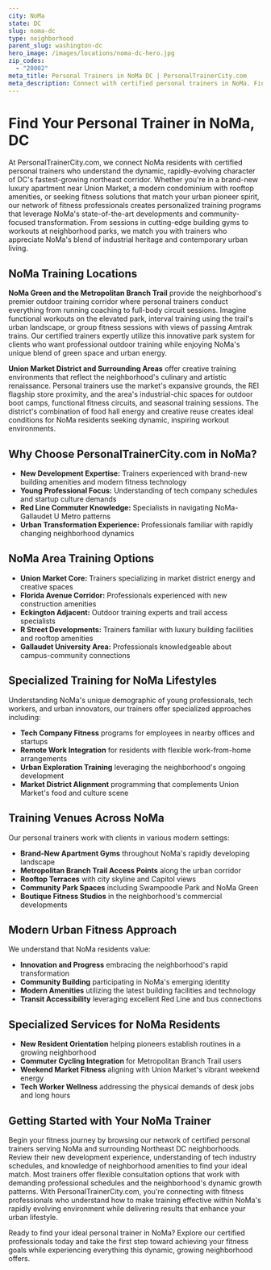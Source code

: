 ```yaml
---
city: NoMa
state: DC
slug: noma-dc
type: neighborhood
parent_slug: washington-dc
hero_image: /images/locations/noma-dc-hero.jpg
zip_codes:
  - "20002"
meta_title: Personal Trainers in NoMa DC | PersonalTrainerCity.com
meta_description: Connect with certified personal trainers in NoMa. Find fitness coaches for new apartment buildings, Union Market area workouts, and Red Line metro accessible training.
---
```


# Find Your Personal Trainer in NoMa, DC

At PersonalTrainerCity.com, we connect NoMa residents with certified personal trainers who understand the dynamic, rapidly-evolving character of DC's fastest-growing northeast corridor. Whether you're in a brand-new luxury apartment near Union Market, a modern condominium with rooftop amenities, or seeking fitness solutions that match your urban pioneer spirit, our network of fitness professionals creates personalized training programs that leverage NoMa's state-of-the-art developments and community-focused transformation. From sessions in cutting-edge building gyms to workouts at neighborhood parks, we match you with trainers who appreciate NoMa's blend of industrial heritage and contemporary urban living.

## NoMa Training Locations

**NoMa Green and the Metropolitan Branch Trail** provide the neighborhood's premier outdoor training corridor where personal trainers conduct everything from running coaching to full-body circuit sessions. Imagine functional workouts on the elevated park, interval training using the trail's urban landscape, or group fitness sessions with views of passing Amtrak trains. Our certified trainers expertly utilize this innovative park system for clients who want professional outdoor training while enjoying NoMa's unique blend of green space and urban energy.

**Union Market District and Surrounding Areas** offer creative training environments that reflect the neighborhood's culinary and artistic renaissance. Personal trainers use the market's expansive grounds, the REI flagship store proximity, and the area's industrial-chic spaces for outdoor boot camps, functional fitness circuits, and seasonal training sessions. The district's combination of food hall energy and creative reuse creates ideal conditions for NoMa residents seeking dynamic, inspiring workout environments.

## Why Choose PersonalTrainerCity.com in NoMa?

*   **New Development Expertise:** Trainers experienced with brand-new building amenities and modern fitness technology
*   **Young Professional Focus:** Understanding of tech company schedules and startup culture demands
*   **Red Line Commuter Knowledge:** Specialists in navigating NoMa-Gallaudet U Metro patterns
*   **Urban Transformation Experience:** Professionals familiar with rapidly changing neighborhood dynamics

## NoMa Area Training Options

- **Union Market Core:** Trainers specializing in market district energy and creative spaces
- **Florida Avenue Corridor:** Professionals experienced with new construction amenities
- **Eckington Adjacent:** Outdoor training experts and trail access specialists
- **R Street Developments:** Trainers familiar with luxury building facilities and rooftop amenities
- **Gallaudet University Area:** Professionals knowledgeable about campus-community connections

## Specialized Training for NoMa Lifestyles

Understanding NoMa's unique demographic of young professionals, tech workers, and urban innovators, our trainers offer specialized approaches including:

*   **Tech Company Fitness** programs for employees in nearby offices and startups
*   **Remote Work Integration** for residents with flexible work-from-home arrangements
*   **Urban Exploration Training** leveraging the neighborhood's ongoing development
*   **Market District Alignment** programming that complements Union Market's food and culture scene

## Training Venues Across NoMa

Our personal trainers work with clients in various modern settings:
- **Brand-New Apartment Gyms** throughout NoMa's rapidly developing landscape
- **Metropolitan Branch Trail Access Points** along the urban corridor
- **Rooftop Terraces** with city skyline and Capitol views
- **Community Park Spaces** including Swampoodle Park and NoMa Green
- **Boutique Fitness Studios** in the neighborhood's commercial developments

## Modern Urban Fitness Approach

We understand that NoMa residents value:
- **Innovation and Progress** embracing the neighborhood's rapid transformation
- **Community Building** participating in NoMa's emerging identity
- **Modern Amenities** utilizing the latest building facilities and technology
- **Transit Accessibility** leveraging excellent Red Line and bus connections

## Specialized Services for NoMa Residents

*   **New Resident Orientation** helping pioneers establish routines in a growing neighborhood
*   **Commuter Cycling Integration** for Metropolitan Branch Trail users
*   **Weekend Market Fitness** aligning with Union Market's vibrant weekend energy
*   **Tech Worker Wellness** addressing the physical demands of desk jobs and long hours

## Getting Started with Your NoMa Trainer

Begin your fitness journey by browsing our network of certified personal trainers serving NoMa and surrounding Northeast DC neighborhoods. Review their new development experience, understanding of tech industry schedules, and knowledge of neighborhood amenities to find your ideal match. Most trainers offer flexible consultation options that work with demanding professional schedules and the neighborhood's dynamic growth patterns. With PersonalTrainerCity.com, you're connecting with fitness professionals who understand how to make training effective within NoMa's rapidly evolving environment while delivering results that enhance your urban lifestyle.

Ready to find your ideal personal trainer in NoMa? Explore our certified professionals today and take the first step toward achieving your fitness goals while experiencing everything this dynamic, growing neighborhood offers.
